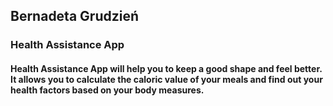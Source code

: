 ## Bernadeta Grudzień
### Health Assistance App

#### Health Assistance App will help you to keep a good shape and feel better. It allows you to calculate the caloric value of your meals and find out your health factors based on your body measures.

